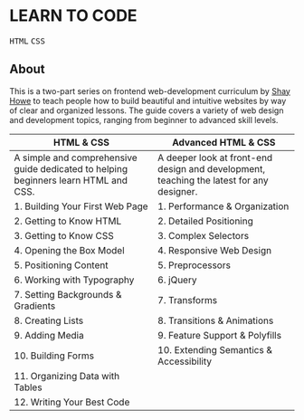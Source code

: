 # LEARN TO CODE
<kbd>HTML</kbd> <kbd>CSS</kbd>
## About

This is a two-part series on frontend web-development curriculum by [Shay Howe](https://learn.shayhowe.com/) to teach people how to build beautiful and intuitive websites by way of clear and organized lessons. The guide covers a variety of web design and development topics, ranging from beginner to advanced skill levels.

| HTML & CSS | Advanced HTML & CSS |
|------------|---------------------|
| A simple and comprehensive guide dedicated to helping beginners learn HTML and CSS. | A deeper look at front-end design and development, teaching the latest for any designer. |
| 1. Building Your First Web Page     | 1. Performance & Organization           |
| 2. Getting to Know HTML             | 2. Detailed Positioning                 |
| 3. Getting to Know CSS              | 3. Complex Selectors                    |
| 4. Opening the Box Model            | 4. Responsive Web Design                |
| 5. Positioning Content              | 5. Preprocessors                        |
| 6. Working with Typography          | 6. jQuery                               |
| 7. Setting Backgrounds & Gradients  | 7. Transforms                           |
| 8. Creating Lists                   | 8. Transitions & Animations             |
| 9. Adding Media                     | 9. Feature Support & Polyfills          |
| 10. Building Forms                  | 10. Extending Semantics & Accessibility |
| 11. Organizing Data with Tables     |
| 12. Writing Your Best Code          |